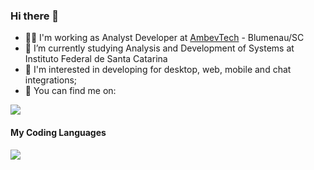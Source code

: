 ### Hi there 👋

<!--
**fernando-silva-dev/fernando-silva-dev** is a ✨ _special_ ✨ repository because its `README.md` (this file) appears on your GitHub profile.-->

- 👩‍💻 I'm working as Analyst Developer at <a href="https://ambevtech.com.br/" target="_blank">AmbevTech<a /> - Blumenau/SC<br />
- 📕 I’m currently studying Analysis and Development of Systems at Instituto Federal de Santa Catarina<br />
- 🧐 I'm interested in developing for desktop, web, mobile and chat integrations;<br />
- 📌 You can find me on:<br />
<a href='https://www.linkedin.com/in/fernandosantossilva/' target="_blank">
  <img src="https://img.shields.io/badge/LinkedIn-0077B5?style=for-the-badge&logo=linkedin&logoColor=white"/>
</a>

#### My Coding Languages
<a href="https://github.com/fernando-silva-dev/github-readme-stats">
  <img src="https://github-readme-stats.vercel.app/api/top-langs/?username=fernando-silva-dev&layout=compact" />
</a>
